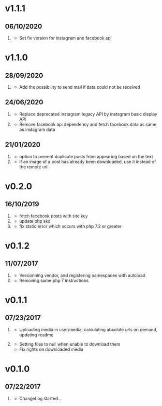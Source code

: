 # v1.1.1
##  06/10/2020

1. [](#improved)
	* Set fix version for instagram and facebook api
	
# v1.1.0
##  28/09/2020

1. [](#new)
	* Add the possibility to send mail if data could not be received

##  24/06/2020

1. [](#new)
	* Replace deprecated instagram legacy API by instagram basic display API 
1. [](#improved)
    * Remove facebook api dependency and fetch facebook data as same as instagram data
    
##  21/01/2020

1. [](#new)
	* option to prevent duplicate posts from appearing based on the text
1. [](#improved)
    * if an image of a post has already been downloaded, use it instead of the remote url

# v0.2.0
##  16/10/2019

1. [](#new)
	* fetch facebook posts with site key
1. [](#improved)
    * update php skd
1. [](#bugfix)
    * fix static error which occurs with php 7.2 or greater

# v0.1.2
##  11/07/2017

1. [](#improved)
    * Versionning vendor, and registering namespaces with autoload
1. [](#bugfix)
    * Removing some php 7 instructions

# v0.1.1
##  07/23/2017

1. [](#improved)
    * Uploading media in user/media, calculating absolute urls on demand, updating readme

1. [](#bugfix)
    * Setting files to null when unable to download them
    * Fix rights on downloaded media

# v0.1.0
##  07/22/2017

1. [](#new)
    * ChangeLog started...
